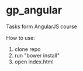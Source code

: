 # gp_angular
Tasks form AngularJS course 

How to use:

1. clone repo
2. run "bower install"
3. open index.html
